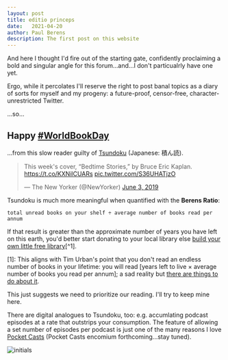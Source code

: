 ```yaml
---
layout: post
title: editio princeps
date:	2021-04-20
author:	Paul Berens
description: The first post on this website
---
```


And here I thought I'd fire out of the starting gate, confidently proclaiming a bold and singular angle for this forum...and...I don't particualrly have one yet.

Ergo, while it percolates I'll reserve the right to post banal topics as a diary of sorts for myself and my progeny: a future-proof, censor-free, character-unrestricted Twitter.

...so...

## Happy [#WorldBookDay](https://twitter.com/hashtag/WorldBookDay)

...from this slow reader guilty of [Tsundoku](https://www.google.com/search?q=Tsundoku) (Japanese: 積ん読).

<blockquote class="twitter-tweet"><p lang="en" dir="ltr">This week&#39;s cover, “Bedtime Stories,” by Bruce Eric Kaplan. <a href="https://t.co/KXNilCUARs">https://t.co/KXNilCUARs</a> <a href="https://t.co/S36UHATjzO">pic.twitter.com/S36UHATjzO</a></p>&mdash; The New Yorker (@NewYorker) <a href="https://twitter.com/NewYorker/status/1135516514910711809?ref_src=twsrc%5Etfw">June 3, 2019</a></blockquote><script async src="https://platform.twitter.com/widgets.js" charset="utf-8"></script>

Tsundoku is much more meaningful when quantified with the **Berens Ratio**:

`total unread books on your shelf ÷ average number of books read per annum`

If that result is greater than the approximate number of years you have left on this earth, you'd better start donating to your local library else [build your own little free library](https://littlefreelibrary.org)[^1].

[1]: This aligns with Tim Urban's point that you don't read an endless number of books in your lifetime: you will read [years left to live × average number of books you read per annum]; a sad reality but [there are things to do about it](https://twitter.com/maxjoseph/status/1121086199983157250).

This just suggests we need to prioritize our reading. I'll try to keep mine here.

There are digital analogues to Tsundoku, too: e.g. accumlating podcast episodes at a rate that outstrips your consumption. The feature of allowing a set number of episodes per podcast is just one of the many reasons I love [Pocket Casts](https://www.pocketcasts.com/) (Pocket Casts encomium forthcoming...stay tuned).

![initials](/assets/images/pmb.initials.png)